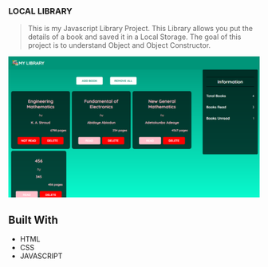 ### LOCAL LIBRARY
> This is my Javascript Library Project. This Library allows you put the details of a book and saved it in a Local Storage. The goal of this project is to understand Object and Object Constructor.
<img src="assets\projectscreenshot.png">

## Built With
- HTML
- CSS
- JAVASCRIPT

